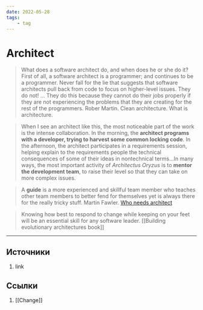```yaml
---
date: 2022-05-28
tags:
    - tag
---
```

# Architect

> What does a software architect do, and when does he or she do it? First of all, a software architect is a programmer; and continues to be a programmer. Never fall for the lie that suggests that software architects pull back from code to focus on higher-level issues. They do not! ... They do this because they cannot do their jobs properly if they are not experiencing the problems that they are creating for the rest of the programmers. Rober Martin. Clean architecture. What is architecture.

> When I see an architect like this, the most noticeable part of the work is the intense collaboration. In the morning, the **architect programs with a developer, trying to harvest some common locking code**. In the afternoon, the architect participates in a requirements session, helping explain to the requirements people the technical consequences of some of their ideas in nontechnical terms...In many ways, the most important activity of *Architectus Oryzus* is to **mentor the development team**, to raise their level so that they can take on more complex issues.

> A **guide** is a more experienced and skillful team member who teaches other team members to better fend for themselves yet is always there for the really tricky stuff. Martin Fawler. [Who needs architect](https://martinfowler.com/ieeeSoftware/whoNeedsArchitect.pdf)

> Knowing how best to respond to change while keeping on your feet will be an essential skill for any software leader. [[Building evolutionary architectures book]]

---

## Источники

1. link

## Ссылки

1. [[Change]]
